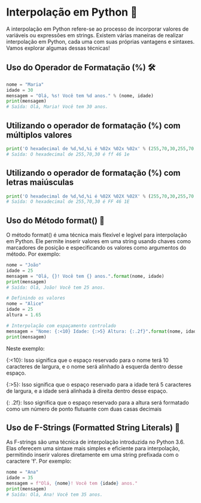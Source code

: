 # Interpolação em Python 🔄

A interpolação em Python refere-se ao processo de incorporar valores de variáveis ou expressões em strings. Existem várias maneiras de realizar interpolação em Python, cada uma com suas próprias vantagens e sintaxes. Vamos explorar algumas dessas técnicas!

## Uso do Operador de Formatação (%) 🛠️

```python
nome = "Maria"
idade = 30
mensagem = "Olá, %s! Você tem %d anos." % (nome, idade)
print(mensagem)
# Saída: Olá, Maria! Você tem 30 anos.
```

## Utilizando o operador de formatação (%) com múltiplos valores

```python
print('O hexadecimal de %d,%d,%i é %02x %02x %02x' % (255,70,30,255,70,30))
# Saída: O hexadecimal de 255,70,30 é ff 46 1e

```

## Utilizando o operador de formatação (%) com letras maiúsculas

```python
print('O hexadecimal de %d,%d,%i é %02X %02X %02X' % (255,70,30,255,70,30))
# Saída: O hexadecimal de 255,70,30 é FF 46 1E

```

## Uso do Método format() 🔄

O método format() é uma técnica mais flexível e legível para interpolação em Python. Ele permite inserir valores em uma string usando chaves como marcadores de posição e especificando os valores como argumentos do método. Por exemplo:

```python
nome = "João"
idade = 25
mensagem = "Olá, {}! Você tem {} anos.".format(nome, idade)
print(mensagem)
# Saída: Olá, João! Você tem 25 anos.
```

```python
# Definindo os valores
nome = "Alice"
idade = 25
altura = 1.65

# Interpolação com espaçamento controlado
mensagem = "Nome: {:<10} Idade: {:>5} Altura: {:.2f}".format(nome, idade, altura)
print(mensagem)
```

Neste exemplo:

{:<10}: Isso significa que o espaço reservado para o nome terá 10 caracteres de largura, e o nome será alinhado à esquerda
dentro desse espaço.

{:>5}: Isso significa que o espaço reservado para a idade terá 5 caracteres de largura, e a idade será alinhada à direita dentro desse espaço.

{: .2f}: Isso significa que o espaço reservado para a altura será formatado como um número de ponto flutuante com duas casas decimais

## Uso de F-Strings (Formatted String Literals) 🚀

As F-strings são uma técnica de interpolação introduzida no Python 3.6. Elas oferecem uma sintaxe mais simples e eficiente para interpolação, permitindo inserir valores diretamente em uma string prefixada com o caractere 'f'. Por exemplo:

```python
nome = "Ana"
idade = 35
mensagem = f"Olá, {nome}! Você tem {idade} anos."
print(mensagem)
# Saída: Olá, Ana! Você tem 35 anos.
```


